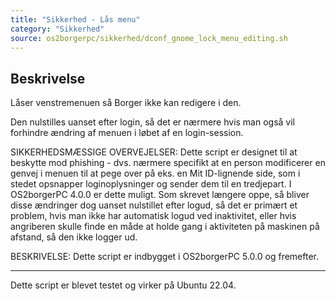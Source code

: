 ```yaml
---
title: "Sikkerhed - Lås menu"
category: "Sikkerhed"
source: os2borgerpc/sikkerhed/dconf_gnome_lock_menu_editing.sh
---
```


## Beskrivelse
Låser venstremenuen så Borger ikke kan redigere i den.

Den nulstilles uanset efter login, så det er nærmere hvis man også vil forhindre ændring af menuen i løbet af en login-session.

SIKKERHEDSMÆSSIGE OVERVEJELSER:
Dette script er designet til at beskytte mod phishing - dvs. nærmere specifikt at en person modificerer en genvej i menuen til at pege over på eks. en Mit ID-lignende side,
som i stedet opsnapper loginoplysninger og sender dem til en tredjepart. I OS2borgerPC 4.0.0 er dette muligt. Som skrevet længere oppe, så bliver disse ændringer dog uanset nulstillet efter logud, så det er primært et problem, hvis man ikke har automatisk logud ved inaktivitet, eller hvis angriberen skulle finde en måde at holde gang i aktiviteten på maskinen på afstand, så den ikke logger ud.

BESKRIVELSE:
Dette script er indbygget i OS2borgerPC 5.0.0 og fremefter.

---------------

Dette script er blevet testet og virker på Ubuntu 22.04.